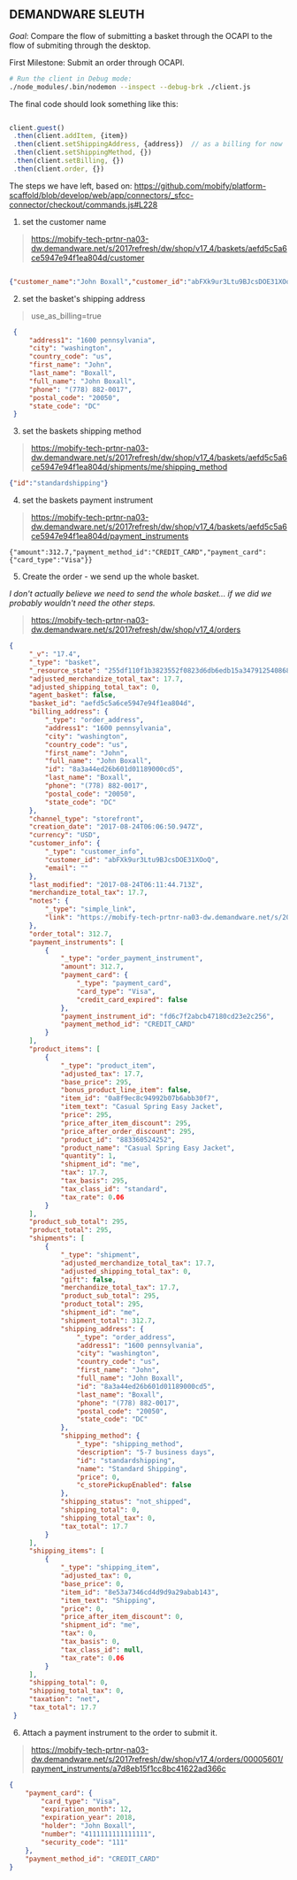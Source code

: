 ## DEMANDWARE SLEUTH

*Goal*: Compare the flow of submitting a basket through the OCAPI to the flow of submiting through the desktop.

First Milestone: Submit an order through OCAPI.

```bash
# Run the client in Debug mode:
./node_modules/.bin/nodemon --inspect --debug-brk ./client.js
```

The final code should look something like this:

```js

client.guest()
 .then(client.addItem, {item})
 .then(client.setShippingAddress, {address})  // as a billing for now
 .then(client.setShippingMethod, {})
 .then(client.setBilling, {})
 .then(client.order, {})
```

The steps we have left, based on: https://github.com/mobify/platform-scaffold/blob/develop/web/app/connectors/_sfcc-connector/checkout/commands.js#L228

1. set the customer name

> https://mobify-tech-prtnr-na03-dw.demandware.net/s/2017refresh/dw/shop/v17_4/baskets/aefd5c5a6ce5947e94f1ea804d/customer

```json

{"customer_name":"John Boxall","customer_id":"abFXk9ur3Ltu9BJcsDOE31XOoQ"}

```

2. set the basket's shipping address

> use_as_billing=true

```json
 {
     "address1": "1600 pennsylvania",
     "city": "washington",
     "country_code": "us",
     "first_name": "John",
     "last_name": "Boxall",
     "full_name": "John Boxall",
     "phone": "(778) 882-0017",
     "postal_code": "20050",
     "state_code": "DC"
 }
 ```

 3. set the baskets shipping method

 > https://mobify-tech-prtnr-na03-dw.demandware.net/s/2017refresh/dw/shop/v17_4/baskets/aefd5c5a6ce5947e94f1ea804d/shipments/me/shipping_method

 ```json
 {"id":"standardshipping"}
 ```

 4. set the baskets payment instrument

 > https://mobify-tech-prtnr-na03-dw.demandware.net/s/2017refresh/dw/shop/v17_4/baskets/aefd5c5a6ce5947e94f1ea804d/payment_instruments

 ```
 {"amount":312.7,"payment_method_id":"CREDIT_CARD","payment_card":{"card_type":"Visa"}}
 ```

 5. Create the order - we send up the whole basket.

_I don't actually believe we need to send the whole basket... if we did we probably wouldn't need the other steps._

> https://mobify-tech-prtnr-na03-dw.demandware.net/s/2017refresh/dw/shop/v17_4/orders

```json
{
     "_v": "17.4",
     "_type": "basket",
     "_resource_state": "255df110f1b3823552f0823d6db6edb15a347912540868add72c4c07f8c0b84f",
     "adjusted_merchandize_total_tax": 17.7,
     "adjusted_shipping_total_tax": 0,
     "agent_basket": false,
     "basket_id": "aefd5c5a6ce5947e94f1ea804d",
     "billing_address": {
         "_type": "order_address",
         "address1": "1600 pennsylvania",
         "city": "washington",
         "country_code": "us",
         "first_name": "John",
         "full_name": "John Boxall",
         "id": "8a3a44ed26b601d01189000cd5",
         "last_name": "Boxall",
         "phone": "(778) 882-0017",
         "postal_code": "20050",
         "state_code": "DC"
     },
     "channel_type": "storefront",
     "creation_date": "2017-08-24T06:06:50.947Z",
     "currency": "USD",
     "customer_info": {
         "_type": "customer_info",
         "customer_id": "abFXk9ur3Ltu9BJcsDOE31XOoQ",
         "email": ""
     },
     "last_modified": "2017-08-24T06:11:44.713Z",
     "merchandize_total_tax": 17.7,
     "notes": {
         "_type": "simple_link",
         "link": "https://mobify-tech-prtnr-na03-dw.demandware.net/s/2017refresh/dw/shop/v17_4/baskets/aefd5c5a6ce5947e94f1ea804d/notes"
     },
     "order_total": 312.7,
     "payment_instruments": [
         {
             "_type": "order_payment_instrument",
             "amount": 312.7,
             "payment_card": {
                 "_type": "payment_card",
                 "card_type": "Visa",
                 "credit_card_expired": false
             },
             "payment_instrument_id": "fd6c7f2abcb47180cd23e2c256",
             "payment_method_id": "CREDIT_CARD"
         }
     ],
     "product_items": [
         {
             "_type": "product_item",
             "adjusted_tax": 17.7,
             "base_price": 295,
             "bonus_product_line_item": false,
             "item_id": "0a8f9ec8c94992b07b6abb30f7",
             "item_text": "Casual Spring Easy Jacket",
             "price": 295,
             "price_after_item_discount": 295,
             "price_after_order_discount": 295,
             "product_id": "883360524252",
             "product_name": "Casual Spring Easy Jacket",
             "quantity": 1,
             "shipment_id": "me",
             "tax": 17.7,
             "tax_basis": 295,
             "tax_class_id": "standard",
             "tax_rate": 0.06
         }
     ],
     "product_sub_total": 295,
     "product_total": 295,
     "shipments": [
         {
             "_type": "shipment",
             "adjusted_merchandize_total_tax": 17.7,
             "adjusted_shipping_total_tax": 0,
             "gift": false,
             "merchandize_total_tax": 17.7,
             "product_sub_total": 295,
             "product_total": 295,
             "shipment_id": "me",
             "shipment_total": 312.7,
             "shipping_address": {
                 "_type": "order_address",
                 "address1": "1600 pennsylvania",
                 "city": "washington",
                 "country_code": "us",
                 "first_name": "John",
                 "full_name": "John Boxall",
                 "id": "8a3a44ed26b601d01189000cd5",
                 "last_name": "Boxall",
                 "phone": "(778) 882-0017",
                 "postal_code": "20050",
                 "state_code": "DC"
             },
             "shipping_method": {
                 "_type": "shipping_method",
                 "description": "5-7 business days",
                 "id": "standardshipping",
                 "name": "Standard Shipping",
                 "price": 0,
                 "c_storePickupEnabled": false
             },
             "shipping_status": "not_shipped",
             "shipping_total": 0,
             "shipping_total_tax": 0,
             "tax_total": 17.7
         }
     ],
     "shipping_items": [
         {
             "_type": "shipping_item",
             "adjusted_tax": 0,
             "base_price": 0,
             "item_id": "8e53a7346cd4d9d9a29abab143",
             "item_text": "Shipping",
             "price": 0,
             "price_after_item_discount": 0,
             "shipment_id": "me",
             "tax": 0,
             "tax_basis": 0,
             "tax_class_id": null,
             "tax_rate": 0.06
         }
     ],
     "shipping_total": 0,
     "shipping_total_tax": 0,
     "taxation": "net",
     "tax_total": 17.7
 }
 ```

 6. Attach a payment instrument to the order to submit it.

 > https://mobify-tech-prtnr-na03-dw.demandware.net/s/2017refresh/dw/shop/v17_4/orders/00005601/payment_instruments/a7d8eb15f1cc8bc41622ad366c

 ```json
 {
     "payment_card": {
         "card_type": "Visa",
         "expiration_month": 12,
         "expiration_year": 2018,
         "holder": "John Boxall",
         "number": "4111111111111111",
         "security_code": "111"
     },
     "payment_method_id": "CREDIT_CARD"
 }
 ```